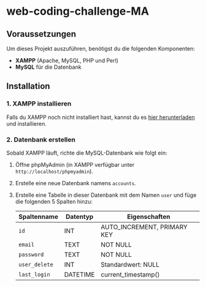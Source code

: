 # web-coding-challenge-MA

## Voraussetzungen

Um dieses Projekt auszuführen, benötigst du die folgenden Komponenten:

- **XAMPP** (Apache, MySQL, PHP und Perl)
- **MySQL** für die Datenbank

## Installation

### 1. XAMPP installieren

Falls du XAMPP noch nicht installiert hast, kannst du es [hier herunterladen](https://www.apachefriends.org/index.html) und installieren.

### 2. Datenbank erstellen

Sobald XAMPP läuft, richte die MySQL-Datenbank wie folgt ein:

1. Öffne phpMyAdmin (in XAMPP verfügbar unter `http://localhost/phpmyadmin`).
2. Erstelle eine neue Datenbank namens `accounts`.
3. Erstelle eine Tabelle in dieser Datenbank mit dem Namen `user` und füge die folgenden 5 Spalten hinzu:

   | Spaltenname   | Datentyp | Eigenschaften               |
   | ------------- | -------- | --------------------------- |
   | `id`          | INT      | AUTO_INCREMENT, PRIMARY KEY |
   | `email`       | TEXT     | NOT NULL                    |
   | `password`    | TEXT     | NOT NULL                    |
   | `user_delete` | INT      | Standardwert: NULL          |
   | `last_login`  | DATETIME | current_timestamp()         |

